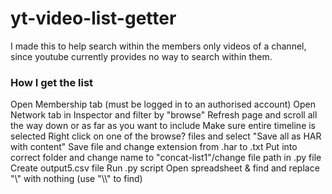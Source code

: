 # yt-video-list-getter

I made this to help search within the members only videos of a channel, since youtube currently provides no way to search within them.

### How I get the list
Open Membership tab (must be logged in to an authorised account)
Open Network tab in Inspector and filter by "browse"
Refresh page and scroll all the way down or as far as you want to include
Make sure entire timeline is selected
Right click on one of the browse? files and select "Save all as HAR with content"
Save file and change extension from .har to .txt
Put into correct folder and change name to "concat-list1"/change file path in .py file
Create output5.csv file
Run .py script
Open spreadsheet & find and replace "\\\" with nothing (use "\\\\\" to find)
